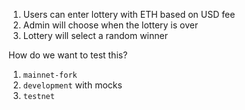 1. Users can enter lottery with ETH based on USD fee
2. Admin will choose when the lottery is over
3. Lottery will select a random winner

How do we want to test this?

1. `mainnet-fork`
2. `development` with mocks
3. `testnet`